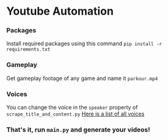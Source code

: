 # Youtube Automation

### Packages

Install required packages using this command
`pip install -r requirements.txt`

### Gameplay

Get gameplay footage of any game and name it `parkour.mp4`

### Voices

You can change the voice in the `speaker` property of `scrape_title_and_content.py`
[Here is a list of all voices](https://github.com/rhasspy/piper?tab=readme-ov-file#voices)

### That's it, run `main.py` and generate your videos!
